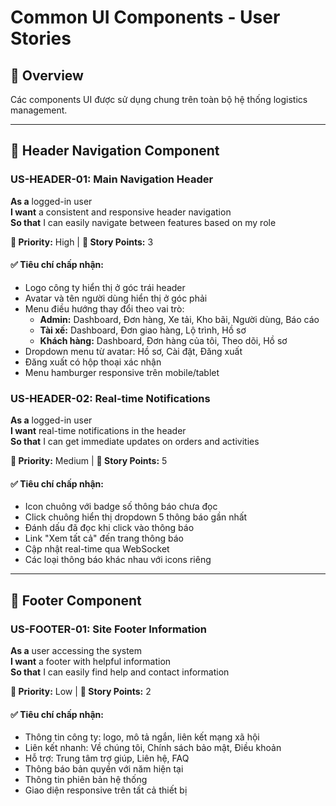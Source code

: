 # Common UI Components - User Stories

## 🌟 Overview
Các components UI được sử dụng chung trên toàn bộ hệ thống logistics management.

---

## 🧭 Header Navigation Component

### US-HEADER-01: Main Navigation Header

**As a** logged-in user  
**I want** a consistent and responsive header navigation  
**So that** I can easily navigate between features based on my role

**🎯 Priority:** High | **🧮 Story Points:** 3

#### ✅ Tiêu chí chấp nhận:

- Logo công ty hiển thị ở góc trái header
- Avatar và tên người dùng hiển thị ở góc phải
- Menu điều hướng thay đổi theo vai trò:
  - **Admin:** Dashboard, Đơn hàng, Xe tải, Kho bãi, Người dùng, Báo cáo
  - **Tài xế:** Dashboard, Đơn giao hàng, Lộ trình, Hồ sơ
  - **Khách hàng:** Dashboard, Đơn hàng của tôi, Theo dõi, Hồ sơ
- Dropdown menu từ avatar: Hồ sơ, Cài đặt, Đăng xuất
- Đăng xuất có hộp thoại xác nhận
- Menu hamburger responsive trên mobile/tablet

### US-HEADER-02: Real-time Notifications

**As a** logged-in user  
**I want** real-time notifications in the header  
**So that** I can get immediate updates on orders and activities

**🎯 Priority:** Medium | **🧮 Story Points:** 5

#### ✅ Tiêu chí chấp nhận:

- Icon chuông với badge số thông báo chưa đọc
- Click chuông hiển thị dropdown 5 thông báo gần nhất
- Đánh dấu đã đọc khi click vào thông báo
- Link "Xem tất cả" đến trang thông báo
- Cập nhật real-time qua WebSocket
- Các loại thông báo khác nhau với icons riêng

---

## 🦶 Footer Component

### US-FOOTER-01: Site Footer Information

**As a** user accessing the system  
**I want** a footer with helpful information  
**So that** I can easily find help and contact information

**🎯 Priority:** Low | **🧮 Story Points:** 2

#### ✅ Tiêu chí chấp nhận:

- Thông tin công ty: logo, mô tả ngắn, liên kết mạng xã hội
- Liên kết nhanh: Về chúng tôi, Chính sách bảo mật, Điều khoản
- Hỗ trợ: Trung tâm trợ giúp, Liên hệ, FAQ
- Thông báo bản quyền với năm hiện tại
- Thông tin phiên bản hệ thống
- Giao diện responsive trên tất cả thiết bị
